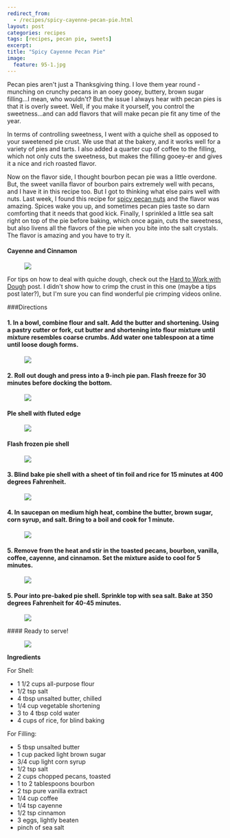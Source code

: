 ```yaml
---
redirect_from: 
  - /recipes/spicy-cayenne-pecan-pie.html
layout: post
categories: recipes
tags: [recipes, pecan pie, sweets]
excerpt: 
title: "Spicy Cayenne Pecan Pie"
image:
  feature: 95-1.jpg
---
```


Pecan pies aren't just a Thanksgiving thing.  I love them year round - munching on crunchy pecans in an ooey gooey, buttery, brown sugar filling...I mean, who wouldn't?  But the issue  I always hear with pecan pies is that it is overly sweet.  Well, if you make it yourself, you control the sweetness...and can add flavors that will make pecan pie fit any time of the year.  

In terms of controlling sweetness, I went with a quiche shell as opposed to your sweetened pie crust.  We use that at the bakery, and it works well for a variety of pies and tarts.  I also added a quarter cup of coffee to the filling, which not only cuts the sweetness, but makes the filling gooey-er and gives it a nice and rich roasted flavor.  

Now on the flavor side, I thought bourbon pecan pie was a little overdone.  But, the sweet vanilla flavor of bourbon pairs extremely well with pecans, and I have it in this recipe too.  But I got to thinking what else pairs well with nuts.  Last week, I found this recipe for [spicy pecan nuts](http://www.yummly.com/recipe/Best-Ever-Roasted-and-Candied-Sweet-and-Salty-Nuts-I-Adore-Food_-200883?utm_medium=email&utm_source=sg&utm_campaign=emailrecipe&utm_content=module_recipe) and the flavor was amazing.  Spices wake you up, and sometimes pecan pies taste so darn comforting that it needs that good kick.  Finally, I sprinkled a little sea salt right on top of the pie before baking, which once again, cuts the sweetness, but also livens all the flavors of the pie when you bite into the salt crystals.  The flavor is amazing and you have to try it.

#### Cayenne and Cinnamon
<figure> <img src='/images/95-9.jpg'> </figure>

For tips on how to deal with quiche dough, check out the [Hard to Work with Dough](http://www.eastmeetskitchen.com/tips/hard-to-work-with-dough.html) post.  I didn't show how to crimp the crust in this one (maybe a tips post later?), but I'm sure you can find wonderful pie crimping videos online.

###Directions

#### 1. In a bowl, combine flour and salt. Add the butter and shortening. Using a pastry cutter or fork, cut butter and shortening into flour mixture until mixture resembles coarse crumbs.  Add water one tablespoon at a time until loose dough forms.  
<figure> <img src='/images/95-2.jpg'> </figure>

#### 2. Roll out dough and press into a 9-inch pie pan.  Flash freeze for 30 minutes before docking the bottom.  

<figure> <img src='/images/95-3.jpg'> </figure>

#### PIe shell with fluted edge
<figure> <img src='/images/95-4.jpg'> </figure>

#### Flash frozen pie shell
<figure> <img src='/images/95-5.jpg'> </figure>

#### 3. Blind bake pie shell with a sheet of tin foil and rice for 15 minutes at 400 degrees Fahrenheit.

<figure> <img src='/images/95-13.jpg'> </figure>

#### 4. In saucepan on medium high heat, combine the butter, brown sugar, corn syrup, and salt. Bring to a boil and cook for 1 minute.

<figure> <img src='/images/95-6.jpg'> </figure>

#### 5. Remove from the heat and stir in the toasted pecans, bourbon, vanilla, coffee, cayenne, and cinnamon. Set the mixture aside to cool for 5 minutes.

<figure> <img src='/images/95-7.jpg'> </figure>

#### 5. Pour into pre-baked pie shell.  Sprinkle top with sea salt.  Bake at 350 degrees Fahrenheit for 40-45 minutes.
<figure> <img src='/images/95-10.jpg'> </figure>
#### Ready to serve!

<figure> <img src='/images/95-12.jpg'> </figure>



<section class='recipe'>
<p><strong>Ingredients</strong></p>

<p>For Shell:</p>

<ul><li>1 1/2 cups all-purpose flour</li><li>1/2 tsp salt</li><li>4 tbsp unsalted butter, chilled</li><li>1/4 cup vegetable shortening</li><li>3 to 4 tbsp cold water</li><li>4 cups of rice, for blind baking</li></ul>

<p>For Filling:</p>

<ul><li>5 tbsp unsalted butter</li><li>1 cup packed light brown sugar</li><li>3/4 cup light corn syrup</li><li>1/2 tsp salt</li><li>2 cups chopped pecans, toasted</li><li>1 to 2 tablespoons bourbon</li><li>2 tsp pure vanilla extract</li><li>1/4 cup coffee</li><li>1/4 tsp cayenne</li><li>1/2 tsp cinnamon</li><li>3 eggs, lightly beaten</li><li>pinch of sea salt</li></ul></section>